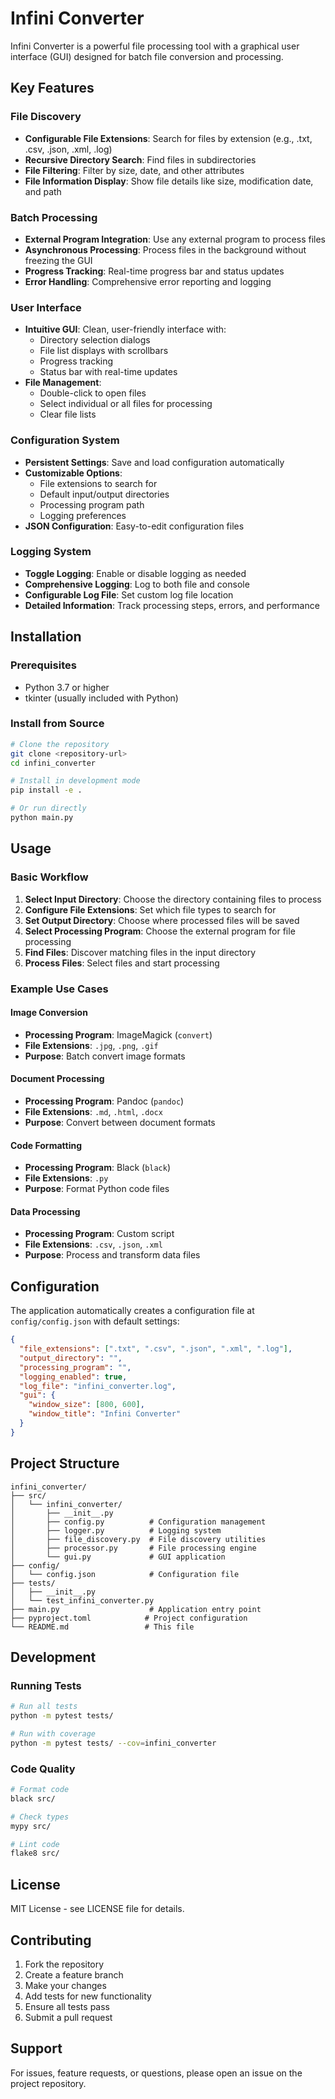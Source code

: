 # Infini Converter

Infini Converter is a powerful file processing tool with a graphical user interface (GUI) designed for batch file conversion and processing.

## Key Features

### File Discovery
- **Configurable File Extensions**: Search for files by extension (e.g., .txt, .csv, .json, .xml, .log)
- **Recursive Directory Search**: Find files in subdirectories
- **File Filtering**: Filter by size, date, and other attributes
- **File Information Display**: Show file details like size, modification date, and path

### Batch Processing
- **External Program Integration**: Use any external program to process files
- **Asynchronous Processing**: Process files in the background without freezing the GUI
- **Progress Tracking**: Real-time progress bar and status updates
- **Error Handling**: Comprehensive error reporting and logging

### User Interface
- **Intuitive GUI**: Clean, user-friendly interface with:
  - Directory selection dialogs
  - File list displays with scrollbars
  - Progress tracking
  - Status bar with real-time updates
- **File Management**: 
  - Double-click to open files
  - Select individual or all files for processing
  - Clear file lists

### Configuration System
- **Persistent Settings**: Save and load configuration automatically
- **Customizable Options**:
  - File extensions to search for
  - Default input/output directories
  - Processing program path
  - Logging preferences
- **JSON Configuration**: Easy-to-edit configuration files

### Logging System
- **Toggle Logging**: Enable or disable logging as needed
- **Comprehensive Logging**: Log to both file and console
- **Configurable Log File**: Set custom log file location
- **Detailed Information**: Track processing steps, errors, and performance

## Installation

### Prerequisites
- Python 3.7 or higher
- tkinter (usually included with Python)

### Install from Source
```bash
# Clone the repository
git clone <repository-url>
cd infini_converter

# Install in development mode
pip install -e .

# Or run directly
python main.py
```

## Usage

### Basic Workflow
1. **Select Input Directory**: Choose the directory containing files to process
2. **Configure File Extensions**: Set which file types to search for
3. **Set Output Directory**: Choose where processed files will be saved
4. **Select Processing Program**: Choose the external program for file processing
5. **Find Files**: Discover matching files in the input directory
6. **Process Files**: Select files and start processing

### Example Use Cases

#### Image Conversion
- **Processing Program**: ImageMagick (`convert`)
- **File Extensions**: `.jpg`, `.png`, `.gif`
- **Purpose**: Batch convert image formats

#### Document Processing
- **Processing Program**: Pandoc (`pandoc`)
- **File Extensions**: `.md`, `.html`, `.docx`
- **Purpose**: Convert between document formats

#### Code Formatting
- **Processing Program**: Black (`black`)
- **File Extensions**: `.py`
- **Purpose**: Format Python code files

#### Data Processing
- **Processing Program**: Custom script
- **File Extensions**: `.csv`, `.json`, `.xml`
- **Purpose**: Process and transform data files

## Configuration

The application automatically creates a configuration file at `config/config.json` with default settings:

```json
{
  "file_extensions": [".txt", ".csv", ".json", ".xml", ".log"],
  "output_directory": "",
  "processing_program": "",
  "logging_enabled": true,
  "log_file": "infini_converter.log",
  "gui": {
    "window_size": [800, 600],
    "window_title": "Infini Converter"
  }
}
```

## Project Structure

```
infini_converter/
├── src/
│   └── infini_converter/
│       ├── __init__.py
│       ├── config.py          # Configuration management
│       ├── logger.py          # Logging system
│       ├── file_discovery.py  # File discovery utilities
│       ├── processor.py       # File processing engine
│       └── gui.py             # GUI application
├── config/
│   └── config.json            # Configuration file
├── tests/
│   ├── __init__.py
│   └── test_infini_converter.py
├── main.py                    # Application entry point
├── pyproject.toml            # Project configuration
└── README.md                 # This file
```

## Development

### Running Tests
```bash
# Run all tests
python -m pytest tests/

# Run with coverage
python -m pytest tests/ --cov=infini_converter
```

### Code Quality
```bash
# Format code
black src/

# Check types
mypy src/

# Lint code
flake8 src/
```

## License

MIT License - see LICENSE file for details.

## Contributing

1. Fork the repository
2. Create a feature branch
3. Make your changes
4. Add tests for new functionality
5. Ensure all tests pass
6. Submit a pull request

## Support

For issues, feature requests, or questions, please open an issue on the project repository.